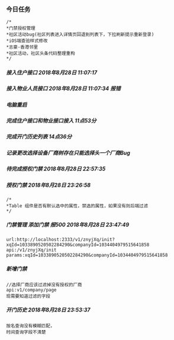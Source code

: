 ### 今日任务
```
/*
*门禁授权管理
*社区活动bug(社区列表进入详情页回退到列表下，下拉刷新提示重新登录)
*iOS端查验样式修改
*志豪-香港邻里
*社区活动，社区头条代码整理重构
*/
```
##### 接入住户接口 2018年8月28日 11:07:17

##### 接入物业人员接口 2018年8月28日 11:07:34 报错

##### 电脑重启

##### 完成住户接口和物业接口接入 11点53分

##### 完成开门历史列表 14点36分

##### 记录更改选择设备厂商树存在只能选择头一个厂商Bug

##### 待完成授权门禁 2018年8月28日 22:57:35

##### 授权门禁 2018年8月28日 23:26:58
```
/*
*Table 组件是否有默认选中的属性，禁选的属性，如果没有则后端过滤
*/
```

##### 门禁管理 添加门禁 报500 2018年8月28日 23:47:49
```
url:http://localhost:2333/v1/znyjXq/init?xqId=1033890520502284290&companyId=1034404979515641858
api:/v1/znyjXq/init
params:xqId=1033890520502284290&companyId=1034404979515641858
```


##### 新增门禁 
```
//选择厂商应该过滤掉没有授权的厂商
api:v1/company/page
现需要知道过滤的字段
```


##### 开门历史 2018年8月28日 23:53:37
```
按名查询没有模糊匹配，
时间查询字段不清楚
```


